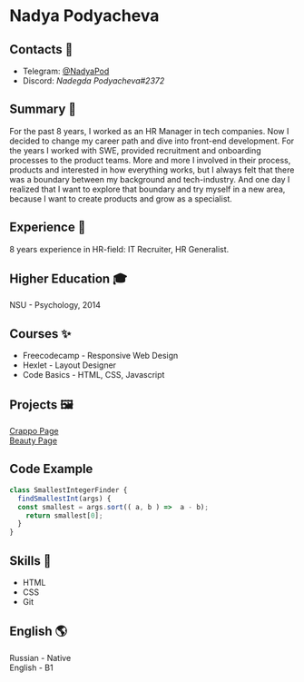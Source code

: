 # Nadya Podyacheva
## Contacts 💬
* Telegram: [@NadyaPod](https://t.me/NadyaPod)
* Discord: *Nadegda Podyacheva#2372*

## Summary 👋
For the past 8 years, I worked as an HR Manager in tech companies. Now I decided to change my career path and dive into front-end development. For the years I worked with SWE, provided recruitment and onboarding processes to the product teams. More and more I involved in their process, products and interested in how everything works, but I always felt that there was a boundary between my background and tech-industry. And one day I realized that I want to explore that boundary and try myself in a new area, because I want to create products and grow as a specialist. 

## Experience 💼
8 years experience in HR-field: IT Recruiter, HR Generalist. 

## Higher Education 🎓
NSU - Psychology, 2014

## Courses ✨
* Freecodecamp - Responsive Web Design<br>
* Hexlet - Layout Designer<br>
* Code Basics - HTML, CSS, Javascript

## Projects 🖼️
[Crappo Page](https://nadyapod.github.io/Crappo/)<br>
[Beauty Page](https://nadyapod.github.io/beauty-project/)

## Code Example
``` Javascript
class SmallestIntegerFinder {
  findSmallestInt(args) {
  const smallest = args.sort(( a, b ) =>  a - b); 
    return smallest[0];
  }
} 
```

## Skills 🔨
* HTML
* CSS
* Git

## English 🌎
Russian - Native<br>
English - B1
